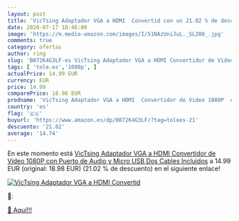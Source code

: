 ```yaml
---
layout: post
title: 'VicTsing Adaptador VGA a HDMI  Convertid con un 21.02 % de descuento'
date: 2020-07-17 18:46:00
image: 'https://m.media-amazon.com/images/I/51NAzUniJuL._SL200_.jpg'
comments: true
category: ofertas
author: ring
slug: 'B072K4G3LF-es VicTsing Adaptador VGA a HDMI Convertidor de Video 1080P...'
tags: [ 'tole.es','1080p', ]
actualPrice: 14.99 EUR
currency: EUR
price: 14.99
comparePrice: 18.98 EUR
prodname: 'VicTsing Adaptador VGA a HDMI  Convertidor de Video 1080P  con Puerto de Audio y Micro USB  Dos Cables Incluidos'
country: 'es'
flag: '🇪🇸'
buyurl: 'https://www.amazon.es/dp/B072K4G3LF/?tag=tolees-21'
descuento: '21.02'
average: '14.74'
---
```


En este momento está [VicTsing Adaptador VGA a HDMI  Convertidor de Video 1080P  con Puerto de Audio y Micro USB  Dos Cables Incluidos](https://www.amazon.es/dp/B072K4G3LF/?tag=tolees-21) a 14.99 EUR (original: 18.98 EUR) (21.02 %  de descuento) en el siguiente enlace!

[![VicTsing Adaptador VGA a HDMI  Convertid](https://m.media-amazon.com/images/I/51NAzUniJuL._SL200_.jpg)](https://www.amazon.es/dp/B072K4G3LF/?tag=tolees-21)

🔎:


[🛒 Aquí!!!](https://www.amazon.es/dp/B072K4G3LF/?tag=tolees-21)
